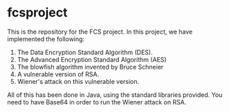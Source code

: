 fcsproject
==========

This is the repository for the FCS project. In this project, we have implemented the following:

1. The Data Encryption Standard Algorithm (DES).
2. The Advanced Encryption Standard Algorithm (AES)
3. The blowfish algorithm invented by Bruce Schneier
4. A vulnerable version of RSA.
5. Wiener's attack on this vulnerable version.

All of this has been done in Java, using the standard libraries provided. You need to have Base64 in order to run the Wiener attack on RSA.
